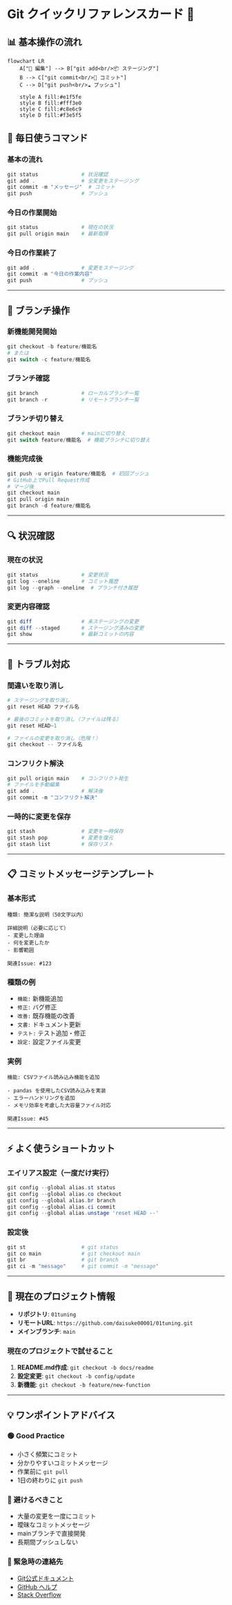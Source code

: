 # Git クイックリファレンスカード 🚀

## 📊 基本操作の流れ

```mermaid
flowchart LR
    A["📝 編集"] --> B["git add<br/>📦 ステージング"]
    B --> C["git commit<br/>💾 コミット"]
    C --> D["git push<br/>☁️ プッシュ"]
    
    style A fill:#e1f5fe
    style B fill:#fff3e0
    style C fill:#c8e6c9
    style D fill:#f3e5f5
```

## 🎯 毎日使うコマンド

### 基本の流れ
```powershell
git status              # 状況確認
git add .               # 全変更をステージング
git commit -m "メッセージ"  # コミット
git push                # プッシュ
```

### 今日の作業開始
```powershell
git status              # 現在の状況
git pull origin main    # 最新取得
```

### 今日の作業終了
```powershell
git add .               # 変更をステージング
git commit -m "今日の作業内容"
git push                # プッシュ
```

---

## 🌿 ブランチ操作

### 新機能開発開始
```powershell
git checkout -b feature/機能名
# または
git switch -c feature/機能名
```

### ブランチ確認
```powershell
git branch              # ローカルブランチ一覧
git branch -r           # リモートブランチ一覧
```

### ブランチ切り替え
```powershell
git checkout main       # mainに切り替え
git switch feature/機能名  # 機能ブランチに切り替え
```

### 機能完成後
```powershell
git push -u origin feature/機能名  # 初回プッシュ
# GitHub上でPull Request作成
# マージ後
git checkout main
git pull origin main
git branch -d feature/機能名
```

---

## 🔍 状況確認

### 現在の状況
```powershell
git status              # 変更状況
git log --oneline       # コミット履歴
git log --graph --oneline  # ブランチ付き履歴
```

### 変更内容確認
```powershell
git diff                # 未ステージングの変更
git diff --staged       # ステージング済みの変更
git show                # 最新コミットの内容
```

---

## 🚨 トラブル対応

### 間違いを取り消し
```powershell
# ステージングを取り消し
git reset HEAD ファイル名

# 最後のコミットを取り消し（ファイルは残る）
git reset HEAD~1

# ファイルの変更を取り消し（危険！）
git checkout -- ファイル名
```

### コンフリクト解決
```powershell
git pull origin main    # コンフリクト発生
# ファイルを手動編集
git add .               # 解決後
git commit -m "コンフリクト解決"
```

### 一時的に変更を保存
```powershell
git stash               # 変更を一時保存
git stash pop           # 変更を復元
git stash list          # 保存リスト
```

---

## 📋 コミットメッセージテンプレート

### 基本形式
```
種類: 簡潔な説明（50文字以内）

詳細説明（必要に応じて）
- 変更した理由
- 何を変更したか
- 影響範囲

関連Issue: #123
```

### 種類の例
- `機能:` 新機能追加
- `修正:` バグ修正  
- `改善:` 既存機能の改善
- `文書:` ドキュメント更新
- `テスト:` テスト追加・修正
- `設定:` 設定ファイル変更

### 実例
```
機能: CSVファイル読み込み機能を追加

- pandas を使用したCSV読み込みを実装
- エラーハンドリングを追加
- メモリ効率を考慮した大容量ファイル対応

関連Issue: #45
```

---

## ⚡ よく使うショートカット

### エイリアス設定（一度だけ実行）
```powershell
git config --global alias.st status
git config --global alias.co checkout
git config --global alias.br branch
git config --global alias.ci commit
git config --global alias.unstage 'reset HEAD --'
```

### 設定後
```powershell
git st                  # git status
git co main             # git checkout main
git br                  # git branch
git ci -m "message"     # git commit -m "message"
```

---

## 🎯 現在のプロジェクト情報

- **リポジトリ**: `01tuning`
- **リモートURL**: `https://github.com/daisuke00001/01tuning.git`
- **メインブランチ**: `main`

### 現在のプロジェクトで試せること
1. **README.md作成**: `git checkout -b docs/readme`
2. **設定変更**: `git checkout -b config/update`
3. **新機能**: `git checkout -b feature/new-function`

---

## 💡 ワンポイントアドバイス

### 🟢 Good Practice
- 小さく頻繁にコミット
- 分かりやすいコミットメッセージ
- 作業前に `git pull`
- 1日の終わりに `git push`

### 🔴 避けるべきこと
- 大量の変更を一度にコミット
- 曖昧なコミットメッセージ
- mainブランチで直接開発
- 長期間プッシュしない

### 📱 緊急時の連絡先
- [Git公式ドキュメント](https://git-scm.com/book/ja/v2)
- [GitHub ヘルプ](https://docs.github.com/ja)
- [Stack Overflow](https://stackoverflow.com/questions/tagged/git)